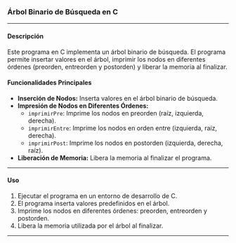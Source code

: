 ### Árbol Binario de Búsqueda en C
---
#### Descripción
Este programa en C implementa un árbol binario de búsqueda. El programa permite insertar valores en el árbol, imprimir los nodos en diferentes órdenes (preorden, entreorden y postorden) y liberar la memoria al finalizar.

#### Funcionalidades Principales
- **Inserción de Nodos:** Inserta valores en el árbol binario de búsqueda.
- **Impresión de Nodos en Diferentes Órdenes:**
  - `imprimirPre`: Imprime los nodos en preorden (raíz, izquierda, derecha).
  - `imprimirEntre`: Imprime los nodos en orden entre (izquierda, raíz, derecha).
  - `imprimirPost`: Imprime los nodos en postorden (izquierda, derecha, raíz).
- **Liberación de Memoria:** Libera la memoria al finalizar el programa.
---
#### Uso
1. Ejecutar el programa en un entorno de desarrollo de C.
2. El programa inserta valores predefinidos en el árbol.
3. Imprime los nodos en diferentes órdenes: preorden, entreorden y postorden.
4. Libera la memoria utilizada por el árbol al finalizar.

---
